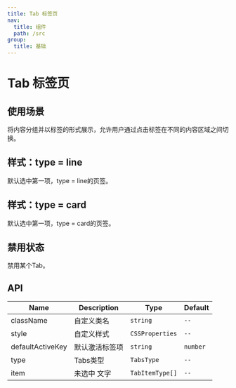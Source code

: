 ```yaml
---
title: Tab 标签页
nav:
  title: 组件
  path: /src
group:
  title: 基础
---
```

# Tab 标签页

## 使用场景
将内容分组并以标签的形式展示，允许用户通过点击标签在不同的内容区域之间切换。


## 样式：type = line
默认选中第一项，type = line的页签。
<code src="./demo/base.tsx"></code>


## 样式：type = card
默认选中第一项，type = card的页签。
<code src="./demo/type.tsx"></code>


## 禁用状态
禁用某个Tab。
<code src="./demo/disabled.tsx"></code>


## API
| Name              | Description  | Type            | Default |
| ----------------- | ------------ | --------------- | ------- |
| className         | 自定义类名    | `string`        | `--`    |
| style             | 自定义样式    | `CSSProperties` | `--`    |
| defaultActiveKey  | 默认激活标签项 | `string`       | `number` |
| type   | Tabs类型  | `TabsType`  | `--`    |
| item | 未选中 文字  | `TabItemType[]`| `--`    |
